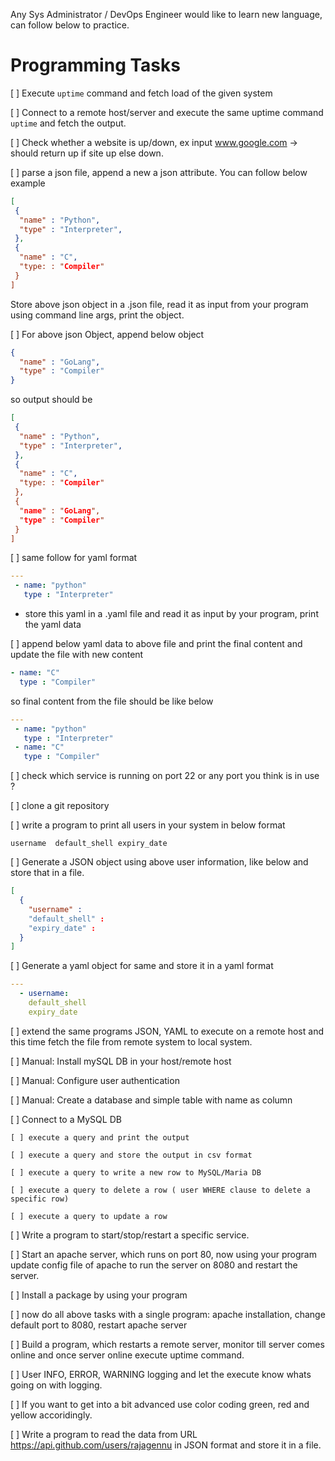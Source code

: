 Any Sys Administrator / DevOps Engineer would like to learn new language, can follow below to practice.

# Programming Tasks

[ ] Execute `uptime` command and fetch load of the given system

[ ] Connect to a remote host/server and execute the same uptime command `uptime` and fetch the output.

[ ] Check whether a website is up/down, ex input www.google.com -> should return up if site up else down.

[ ] parse a json file, append a new a json attribute. You can follow below example
```json
[
 { 
  "name" : "Python",
  "type" : "Interpreter",
 },
 {
  "name" : "C",
  "type: : "Compiler"
 }
]
```
Store above json object in a .json file, read it as input from your program using command line args, print the object.

[ ] For above json Object, append below object

```json
{
  "name" : "GoLang",
  "type" : "Compiler"
}
```
so output should be 
```json
[
 { 
  "name" : "Python",
  "type" : "Interpreter",
 },
 {
  "name" : "C",
  "type: : "Compiler"
 },
 {
  "name" : "GoLang",
  "type" : "Compiler"
 }
]
```

[ ] same follow for yaml format

```yaml
---
 - name: "python"
   type : "Interpreter"
```
- store this yaml in a .yaml file and read it as input by your program, print the yaml data

[ ] append below yaml data to above file and print the final content and update the file with new content

```yaml
- name: "C"
  type : "Compiler"
```

so final content from the file should be like below
```yaml
---
 - name: "python"
   type : "Interpreter"
 - name: "C"
   type : "Compiler"

```

[ ] check which service is running on port 22 or any port you think is in use ?

[ ] clone a git repository

[ ] write a program to print all users in your system in below format
```
username  default_shell expiry_date
```
[ ] Generate a JSON object using above user information, like below and store that in a file.

```json
[
  {
    "username" : 
    "default_shell" :
    "expiry_date" :
  }
]
```

[ ]  Generate a yaml object for same and store it in a yaml format

```yaml
---
  - username:
    default_shell
    expiry_date
```

[ ] extend the same programs JSON, YAML to execute on a remote host and this time fetch the file from remote system to local system.

[ ] Manual: Install mySQL DB in your host/remote host

[ ] Manual: Configure user authentication

[ ] Manual: Create a database and simple table with name as column

  [ ] Connect to a MySQL DB

    [ ] execute a query and print the output

    [ ] execute a query and store the output in csv format

    [ ] execute a query to write a new row to MySQL/Maria DB

    [ ] execute a query to delete a row ( user WHERE clause to delete a specific row)

    [ ] execute a query to update a row

[ ] Write a program to start/stop/restart a specific service.

[ ] Start an apache server, which runs on port 80, now using your program update config file of apache to run the server on 8080 and restart the server.

[ ] Install a package by using your program

[ ] now do all above tasks with a single program: apache installation, change default port to 8080, restart apache server

[ ] Build a program, which restarts a remote server, monitor till server comes online and once server online execute uptime command. 

  [ ] User INFO, ERROR, WARNING logging and let the execute know whats going on with logging.

  [ ] If you want to get into a bit advanced use color coding green, red and yellow accoridingly. 

[ ] Write a program to read the data from URL https://api.github.com/users/rajagennu in JSON format and store it in a file.


